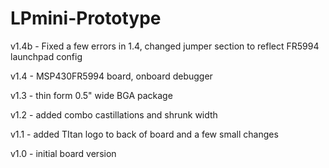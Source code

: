 # LPmini-Prototype

v1.4b - Fixed a few errors in 1.4, changed jumper section to reflect FR5994 launchpad config

v1.4 - MSP430FR5994 board, onboard debugger

v1.3 - thin form 0.5" wide BGA package

v1.2 - added combo castillations and shrunk width

v1.1 - added TItan logo to back of board and a few small changes

v1.0 - initial board version


